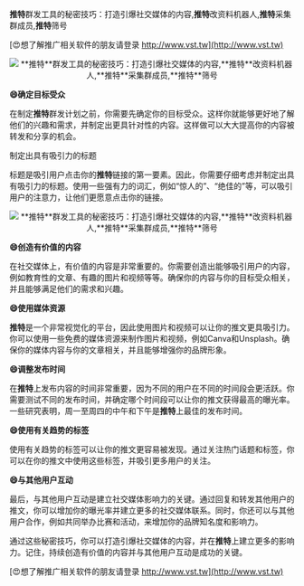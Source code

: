 **推特**群发工具的秘密技巧：打造引爆社交媒体的内容,**推特**改资料机器人,**推特**采集群成员,**推特**筛号

[😍想了解推广相关软件的朋友请登录 http://www.vst.tw](http://www.vst.tw)

 <center><img src="https://vst.tw/MP4/tuiguang/png/8.png" alt="**推特**群发工具的秘密技巧：打造引爆社交媒体的内容,**推特**改资料机器人,**推特**采集群成员,**推特**筛号"></center>

**😄确定目标受众**

在制定**推特**群发计划之前，你需要先确定你的目标受众。这样你就能够更好地了解他们的兴趣和需求，并制定出更具针对性的内容。这样做可以大大提高你的内容被转发和分享的机会。

制定出具有吸引力的标题

标题是吸引用户点击你的**推特**链接的第一要素。因此，你需要仔细考虑并制定出具有吸引力的标题。使用一些强有力的词汇，例如“惊人的”、“绝佳的”等，可以吸引用户的注意力，让他们更愿意点击你的链接。

 <center><img src="https://vst.tw/MP4/tuiguang/png/5.png" alt="**推特**群发工具的秘密技巧：打造引爆社交媒体的内容,**推特**改资料机器人,**推特**采集群成员,**推特**筛号"></center>

**😄创造有价值的内容**

在社交媒体上，有价值的内容是非常重要的。你需要创造出能够吸引用户的内容，例如教育性的文章、有趣的图片和视频等等。确保你的内容与你的目标受众相关，并且能够满足他们的需求和兴趣。

**😄使用媒体资源**

**推特**是一个非常视觉化的平台，因此使用图片和视频可以让你的推文更具吸引力。你可以使用一些免费的媒体资源来制作图片和视频，例如Canva和Unsplash。确保你的媒体内容与你的文章相关，并且能够增强你的品牌形象。

**😄调整发布时间**

在**推特**上发布内容的时间非常重要，因为不同的用户在不同的时间段会更活跃。你需要测试不同的发布时间，并确定哪个时间段可以让你的推文获得最高的曝光率。一些研究表明，周一至周四的中午和下午是**推特**上最佳的发布时间。

**😄使用有关趋势的标签**

使用有关趋势的标签可以让你的推文更容易被发现。通过关注热门话题和标签，你可以在你的推文中使用这些标签，并吸引更多用户的关注。

**😄与其他用户互动**

最后，与其他用户互动是建立社交媒体影响力的关键。通过回复和转发其他用户的推文，你可以增加你的曝光率并建立更多的社交媒体联系。同时，你还可以与其他用户合作，例如共同举办比赛和活动，来增加你的品牌知名度和影响力。

通过这些秘密技巧，你可以打造引爆社交媒体的内容，并在**推特**上建立更多的影响力。记住，持续创造有价值的内容并与其他用户互动是成功的关键。

[😍想了解推广相关软件的朋友请登录 http://www.vst.tw](http://www.vst.tw)



